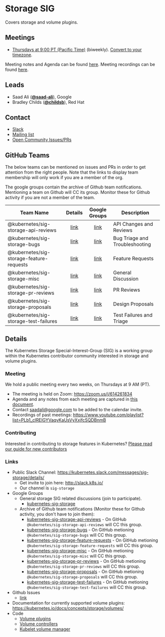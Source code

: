 <!---
This is an autogenerated file!

Please do not edit this file directly, but instead make changes to the
sigs.yaml file in the project root.

To understand how this file is generated, see https://git.k8s.io/community/generator/README.md
-->
# Storage SIG

Covers storage and volume plugins.

## Meetings
* [Thursdays at 9:00 PT (Pacific Time)](https://zoom.us/j/614261834) (biweekly). [Convert to your timezone](http://www.thetimezoneconverter.com/?t=9:00&tz=PT%20%28Pacific%20Time%29).

Meeting notes and Agenda can be found [here](https://docs.google.com/document/d/1-8KEG8AjAgKznS9NFm3qWqkGyCHmvU6HVl0sk5hwoAE/edit?usp=sharing).
Meeting recordings can be found [here](https://www.youtube.com/watch?v=Eh7Qa7KOL8o&list=PL69nYSiGNLP02-BMqJdfFgGxYQ4Nb-2Qq).

## Leads
* Saad Ali (**[@saad-ali](https://github.com/saad-ali)**), Google
* Bradley Childs (**[@childsb](https://github.com/childsb)**), Red Hat

## Contact
* [Slack](https://kubernetes.slack.com/messages/sig-storage)
* [Mailing list](https://groups.google.com/forum/#!forum/kubernetes-sig-storage)
* [Open Community Issues/PRs](https://github.com/kubernetes/community/labels/sig%2Fstorage)

## GitHub Teams

The below teams can be mentioned on issues and PRs in order to get attention from the right people.
Note that the links to display team membership will only work if you are a member of the org.

The google groups contain the archive of Github team notifications.
Mentioning a team on Github will CC its group.
Monitor these for Github activity if you are not a member of the team.

| Team Name | Details | Google Groups | Description |
| --------- |:-------:|:-------------:|  ----------- |
| @kubernetes/sig-storage-api-reviews | [link](https://github.com/orgs/kubernetes/teams/sig-storage-api-reviews) | [link](https://groups.google.com/forum/#!forum/kubernetes-sig-storage-api-reviews) | API Changes and Reviews |
| @kubernetes/sig-storage-bugs | [link](https://github.com/orgs/kubernetes/teams/sig-storage-bugs) | [link](https://groups.google.com/forum/#!forum/kubernetes-sig-storage-bugs) | Bug Triage and Troubleshooting |
| @kubernetes/sig-storage-feature-requests | [link](https://github.com/orgs/kubernetes/teams/sig-storage-feature-requests) | [link](https://groups.google.com/forum/#!forum/kubernetes-sig-storage-feature-requests) | Feature Requests |
| @kubernetes/sig-storage-misc | [link](https://github.com/orgs/kubernetes/teams/sig-storage-misc) | [link](https://groups.google.com/forum/#!forum/kubernetes-sig-storage-misc) | General Discussion |
| @kubernetes/sig-storage-pr-reviews | [link](https://github.com/orgs/kubernetes/teams/sig-storage-pr-reviews) | [link](https://groups.google.com/forum/#!forum/kubernetes-sig-storage-pr-reviews) | PR Reviews |
| @kubernetes/sig-storage-proposals | [link](https://github.com/orgs/kubernetes/teams/sig-storage-proposals) | [link](https://groups.google.com/forum/#!forum/kubernetes-sig-storage-proposals) | Design Proposals |
| @kubernetes/sig-storage-test-failures | [link](https://github.com/orgs/kubernetes/teams/sig-storage-test-failures) | [link](https://groups.google.com/forum/#!forum/kubernetes-sig-storage-test-failures) | Test Failures and Triage |

<!-- BEGIN CUSTOM CONTENT -->

## Details
The Kubernetes Storage Special-Interest-Group (SIG) is a working group within the Kubernetes contributor community interested in storage and volume plugins.

### Meeting
We hold a public meeting every two weeks, on Thursdays at 9 AM (PT).
* The meeting is held on Zoom: https://zoom.us/j/614261834
* Agenda and any notes from each meeting are captured in [this document](https://docs.google.com/document/d/1-8KEG8AjAgKznS9NFm3qWqkGyCHmvU6HVl0sk5hwoAE/edit?usp=sharing).
* Contact saadali@google.com to be added to the calendar invite.
* Recordings of past meetings: https://www.youtube.com/playlist?list=PLb1_clREIGYVaqvKaUsVyXxjfcSQDBnmB

### Contributing
Interested in contributing to storage features in Kubernetes? [Please read our guide for new contributors](https://github.com/kubernetes/community/blob/master/sig-storage/contributing.md)

### Links
* Public Slack Channel: https://kubernetes.slack.com/messages/sig-storage/details/
  * Get invite to join here: http://slack.k8s.io/
  * Our channel is `sig-storage`
* Google Groups
  * General storage SIG related discussions (join to participate).
    * [kubernetes-sig-storage](https://groups.google.com/forum/#!forum/kubernetes-sig-storage)
  * Archive of Github team notifications (Monitor these for Github activity, you don't have to join them):
    * [kubernetes-sig-storage-api-reviews](https://groups.google.com/forum/#!forum/kubernetes-sig-storage-api-reviews) - On GitHub  `@kubernetes/sig-storage-api-reviews` will CC this group.
    * [kubernetes-sig-storage-bugs](https://groups.google.com/forum/#!forum/kubernetes-sig-storage-bugs) - On GitHub metioning `@kubernetes/sig-storage-bugs` will CC this group.
    * [kubernetes-sig-storage-feature-requests](https://groups.google.com/forum/#!forum/kubernetes-sig-storage-feature-requests) - On GitHub metioning `@kubernetes/sig-storage-feature-requests` will CC this group.
    * [kubernetes-sig-storage-misc](https://groups.google.com/forum/#!forum/kubernetes-sig-storage-misc) - On GitHub metioning `@kubernetes/sig-storage-misc` will CC this group.
    * [kubernetes-sig-storage-pr-reviews](https://groups.google.com/forum/#!forum/kubernetes-sig-storage-pr-reviews) - On GitHub metioning `@kubernetes/sig-storage-pr-reviews` will CC this group.
    * [kubernetes-sig-storage-proposals](https://groups.google.com/forum/#!forum/kubernetes-sig-storage-proposals) - On GitHub metioning `@kubernetes/sig-storage-proposals` will CC this group.
    * [kubernetes-sig-storage-test-failures](https://groups.google.com/forum/#!forum/kubernetes-sig-storage-test-failures) - On GitHub metioning `@kubernetes/sig-storage-test-failures` will CC this group.
* Github Issues
  * [link](https://github.com/kubernetes/kubernetes/issues?q=is%3Aopen+is%3Aissue+label%3Asig%2Fstorage)
* Documentation for currently supported volume plugins: https://kubernetes.io/docs/concepts/storage/volumes/
* Code
  * [Volume plugins](https://github.com/kubernetes/kubernetes/tree/master/pkg/volume)
  * [Volume controllers](https://github.com/kubernetes/kubernetes/tree/master/pkg/controller/volume/)
  * [Kubelet volume manager](https://github.com/kubernetes/kubernetes/blob/master/pkg/kubelet/volumemanager/)

<!-- END CUSTOM CONTENT -->
